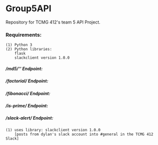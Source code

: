 # Group5API
Repository for TCMG 412's team 5 API Project.

### Requirements:
	(1) Python 3
	(2) Python libraries:
		flask
		slackclient version 1.0.0



##### /md5/'<string>' Endpoint:

##### /factorial/<int> Endpoint:

##### /fibonacci/<int> Endpoint:

##### /is-prime/<int> Endpoint:

##### /slack-alert/<string> Endpoint:
	(1) uses library: slackclient version 1.0.0 
		[posts from dylan's slack account into #general in the TCMG 412 Slack]
